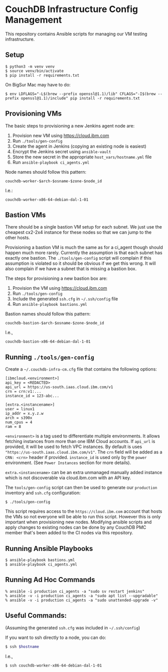 CouchDB Infrastructure Config Management
===

This repository contains Ansible scripts for managing our VM testing
infrastructure.

Setup
---

    $ python3 -m venv venv
    $ source venv/bin/activate
    $ pip install -r requirements.txt

On BigSur Mac may have to do:

    $ env LDFLAGS="-L$(brew --prefix openssl@1.1)/lib" CFLAGS="-I$(brew --prefix openssl@1.1)/include" pip install -r requirements.txt

Provisioning VMs
---

The basic steps to provisioning a new Jenkins agent node are:

1. Provision new VM using https://cloud.ibm.com
2. Run `./tools/gen-config`
3. Create the agent in Jenkins (copying an existing node is easiest)
4. Encrypt the Jenkins secret using `ansible-vault`
5. Store the new secret in the appropriate `host_vars/hostname.yml` file
6. Run `ansible-playbook ci_agents.yml`

Node names should follow this pattern:

```
couchdb-worker-$arch-$osname-$zone-$node_id
```

I.e.:

```
couchdb-worker-x86-64-debian-dal-1-01
```

Bastion VMs
---

There should be a single bastion VM setup for each subnet. We just use the
cheapest cx2-2x4 instance for these nodes so that we can jump to the other
hosts.

Provisioning a bastion VM is much the same as for a ci_agent though should
happen much more rarely. Currently the assumption is that each subnet has
exactly one bastion. The `./tools/gen-config` script will complain if this
assumption is violated so it should be obvious if we get this wrong. It will
also complain if we have a subnet that is missing a bastion box.

The steps for provisioning a new bastion box are:

1. Provision the VM using https://cloud.ibm.com
2. Run `./tools/gen-config`
2. Include the generated `ssh.cfg` in `~/.ssh/config` file
3. Run `ansible-playbook bastions.yml`

Bastion names should follow this pattern:

```
couchdb-bastion-$arch-$osname-$zone-$node_id
```

I.e.,

```
couchdb-bastion-x86-64-debian-dal-1-01
```


Running `./tools/gen-config`
---

Create a `~/.couchdb-infra-cm.cfg` file that contains the following options:

    [ibmcloud.<environment>]
    api_key = <REDACTED>
    api_url = https://us-south.iaas.cloud.ibm.com/v1
    crn = crn:v1:...
    instance_id = 123-abc...

    [extra.<instancename>]
    user = linux1
    ip_addr = x.y.z.w
    arch = s390x
    num_cpus = 4
    ram = 8

`<environment>` is a tag used to differentiate multiple environments. It allows
fetching instances from more than one IBM Cloud accounts. If `api_url` is
provided, it will be used to fetch VPC instances. By default is uses
`"https://us-south.iaas.cloud.ibm.com/v1"`. The `crn` field will be added as a
`CRN: <crn>` header if provided. `instance_id` is used only by the `power`
environment. (See `Power Instances` section for more details).

`extra.<instancename>` can be an extra unmanaged manually added instance which
is not discoverable via cloud.ibm.com with an API key.

The `tools/gen-config` script can then be used to generate our `production`
inventory and `ssh.cfg` configuration:

    $ ./tools/gen-config

This script requires access to the `https://cloud.ibm.com` account that hosts
the VMs so not everyone will be able to run this script. However this is only
important when provisioning new nodes. Modifying ansible scripts and apply
changes to existing nodes can be done by any CouchDB PMC member that's been
added to the CI nodes via this repository.

Running Ansible Playbooks
---

    $ ansible-playbook bastions.yml
    $ ansible-playbook ci_agents.yml

Running Ad Hoc Commands
---

    % ansible -i production ci_agents -a "sudo sv restart jenkins"
    % ansible -v -i production ci_agents -a "sudo apt list --upgradable"
    % ansible -v -i production ci_agents -a "sudo unattended-upgrade -v"


Useful Commands:
---

(Assuming the generated `ssh.cfg` was included in `~/.ssh/config`)

If you want to ssh directly to a node, you can do:

```bash
$ ssh $hostname
```

I.e.,

```bash
$ ssh couchdb-worker-x86-64-debian-dal-1-01
```


